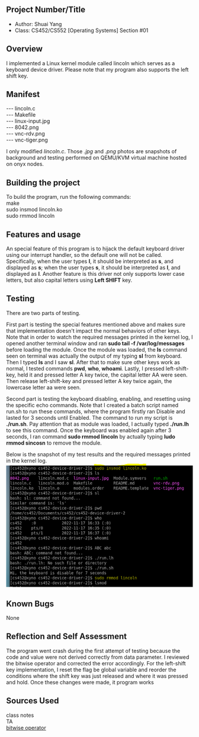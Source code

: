 ## Project Number/Title 

* Author: Shuai Yang
* Class: CS452/CS552 [Operating Systems] Section #01

## Overview

I implemented a Linux kernel module called lincoln which serves as a keyboard device driver. Please note that my program also supports the left shift key.  

## Manifest

--- lincoln.c</br>
--- Makefile</br>
--- linux-input.jpg</br>
--- 8042.png</br>
--- vnc-rdv.png</br>
--- vnc-tiger.png</br>

I only modified _lincoln.c_. Those _.jpg_ and _.png_ photos are snapshots of background and testing performed on QEMU/KVM virtual machine hosted on onyx nodes. 

## Building the project

To build the program, run the following commands:</br>
make</br>
sudo insmod lincoln.ko </br>
sudo rmmod lincoln </br>
 
## Features and usage
An special feature of this program is to hijack the default keyboard driver using our interrupt handler, so the default one will not be called. Specifically, when the user types  **l**, it should be interpreted as **s**, and displayed as **s**; when the user types **s**, it should be interpreted as **l**, and displayed as **l**. Another feature is this driver not only supports lower case letters, but also capital letters using **Left SHIFT** key. 

## Testing

There are two parts of testing. </br>

First part is testing the special features mentioned above and makes sure that implementation doesn't impact the normal behaviors of other keys. Note that in order to watch the required messages printed in the kernel log, I opened another terminal window and ran **sudo tail -f /var/log/messages** before loading the module. Once the module was loaded, the **ls** command seen on terminal was actually the output of my typing **sl** from keyboard. Then I typed **ls** and I saw **sl**. After that to make sure other keys work as normal, I tested commands **pwd**, **who**, **whoami**. Lastly, I pressed left-shift-key, held it and pressed letter A key twice, the capital letter AA were seen. Then release left-shift-key and pressed letter A key twice again, the lowercase letter aa were seen.  

Second part is testing the keyboard disabling, enabling, and resetting using the specific echo commands. Note that I created a batch script named run.sh to run these commands, where the program firstly ran Disable and lasted for 3 seconds until Enabled. The command to run my script is **./run.sh**. Pay attention that as module was loaded, I actually typed **./run.lh** to see this command. Once the keyboard was enabled again after 3 seconds, I ran command **sudo rmmod lincoln** by actually typing  **ludo rmmod sincosn** to remove the module.</br>

Below is the snapshot of my test results and the required messages printed in the kernel log.</br> 
![](./test_results.PNG)

## Known Bugs

None

## Reflection and Self Assessment

The program went crash during the first attempt of testing because the code and value were not derived correctly from data parameter. I reviewed the bitwise operator and corrected the error accordingly. For the left-shift key implementation, I reset the flag be global variable and reorder the conditions where the shift key was just released and where it was pressed and hold. Once these changes were made, it program works <br>


## Sources Used

class notes </br>
TA </br>
[bitwise operator](http://www.fredosaurus.com/notes-java/data/expressions/bitops.html)

